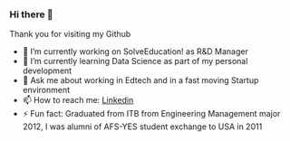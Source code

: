 ### Hi there 👋

Thank you for visiting my Github

- 🔭 I’m currently working on SolveEducation! as R&D Manager
- 🌱 I’m currently learning Data Science as part of my personal development
- 💬 Ask me about working in Edtech and in a fast moving Startup environment
- 📫 How to reach me: [Linkedin](https://www.linkedin.com/in/muhammad-lutfi-5b783b12b/)
- ⚡ Fun fact: Graduated from ITB from Engineering Management major 2012, I was alumni of AFS-YES student exchange to USA in 2011

<!--
**lutfimuh/lutfimuh** is a ✨ _special_ ✨ repository because its `README.md` (this file) appears on your GitHub profile.

Here are some ideas to get you started:

- 🔭 I’m currently working on ...
- 🌱 I’m currently learning ...
- 👯 I’m looking to collaborate on ...
- 🤔 I’m looking for help with ...
- 💬 Ask me about ...
- 📫 How to reach me: ...
- 😄 Pronouns: ...
- ⚡ Fun fact: ...
-->
